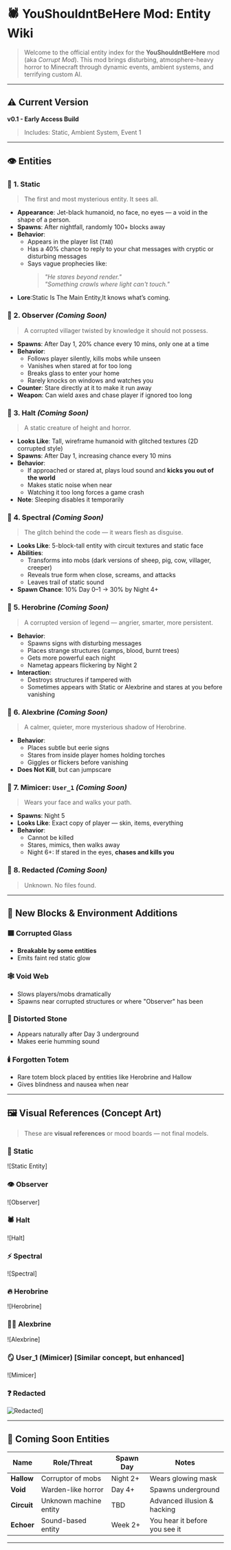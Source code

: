 
# 🕷️ YouShouldntBeHere Mod: Entity Wiki

> Welcome to the official entity index for the **YouShouldntBeHere** mod (aka *Corrupt Mod*). This mod brings disturbing, atmosphere-heavy horror to Minecraft through dynamic events, ambient systems, and terrifying custom AI.

---

## ⚠️ Current Version
**v0.1 - Early Access Build**  
> Includes: Static, Ambient System, Event 1

---

## 👁️ Entities

### 🔹 **1. Static**  
> The first and most mysterious entity. It sees all.

- **Appearance**: Jet-black humanoid, no face, no eyes — a void in the shape of a person.  
- **Spawns**: After nightfall, randomly 100+ blocks away  
- **Behavior**:
  - Appears in the player list (`TAB`)
  - Has a 40% chance to reply to your chat messages with cryptic or disturbing messages
  - Says vague prophecies like:
    > *"He stares beyond render."*  
    > *"Something crawls where light can't touch."*
- **Lore**:Static Is The Main Entity,It knows what’s coming.

### 🔹 **2. Observer** *(Coming Soon)*  
> A corrupted villager twisted by knowledge it should not possess.

- **Spawns**: After Day 1, 20% chance every 10 mins, only one at a time  
- **Behavior**:
  - Follows player silently, kills mobs while unseen
  - Vanishes when stared at for too long
  - Breaks glass to enter your home
  - Rarely knocks on windows and watches you
- **Counter**: Stare directly at it to make it run away  
- **Weapon**: Can wield axes and chase player if ignored too long

### 🔹 **3. Halt** *(Coming Soon)*  
> A static creature of height and horror.

- **Looks Like**: Tall, wireframe humanoid with glitched textures (2D corrupted style)  
- **Spawns**: After Day 1, increasing chance every 10 mins  
- **Behavior**:
  - If approached or stared at, plays loud sound and **kicks you out of the world**
  - Makes static noise when near
  - Watching it too long forces a game crash
- **Note**: Sleeping disables it temporarily

### 🔹 **4. Spectral** *(Coming Soon)*  
> The glitch behind the code — it wears flesh as disguise.

- **Looks Like**: 5-block-tall entity with circuit textures and static face  
- **Abilities**:
  - Transforms into mobs (dark versions of sheep, pig, cow, villager, creeper)
  - Reveals true form when close, screams, and attacks
  - Leaves trail of static sound
- **Spawn Chance**: 10% Day 0–1 → 30% by Night 4+

### 🔹 **5. Herobrine** *(Coming Soon)*  
> A corrupted version of legend — angrier, smarter, more persistent.

- **Behavior**:
  - Spawns signs with disturbing messages
  - Places strange structures (camps, blood, burnt trees)
  - Gets more powerful each night
  - Nametag appears flickering by Night 2
- **Interaction**:
  - Destroys structures if tampered with
  - Sometimes appears with Static or Alexbrine and stares at you before vanishing

### 🔹 **6. Alexbrine** *(Coming Soon)*  
> A calmer, quieter, more mysterious shadow of Herobrine.

- **Behavior**:
  - Places subtle but eerie signs
  - Stares from inside player homes holding torches
  - Giggles or flickers before vanishing
- **Does Not Kill**, but can jumpscare

### 🔹 **7. Mimicer: `User_1`** *(Coming Soon)*  
> Wears your face and walks your path.

- **Spawns**: Night 5  
- **Looks Like**: Exact copy of player — skin, items, everything  
- **Behavior**:
  - Cannot be killed
  - Stares, mimics, then walks away
  - Night 6+: If stared in the eyes, **chases and kills you**

### 🔹 **8. Redacted** *(Coming Soon)*  
> Unknown. No files found.


---

## 🧱 New Blocks & Environment Additions

### 🟥 Corrupted Glass
- **Breakable by some entities**
- Emits faint red static glow

### 🕸️ Void Web
- Slows players/mobs dramatically
- Spawns near corrupted structures or where "Observer" has been

### 🔲 Distorted Stone
- Appears naturally after Day 3 underground
- Makes eerie humming sound

### 🕯️ Forgotten Totem
- Rare totem block placed by entities like Herobrine and Hallow
- Gives blindness and nausea when near

---

## 🖼️ Visual References (Concept Art)

> These are **visual references** or mood boards — not final models.

### 🖤 Static
![Static Entity]

### 👁️ Observer
![Observer]

### 🕷️ Halt
![Halt]

### ⚡ Spectral
![Spectral]

### 🔥 Herobrine
![Herobrine]

### 🧍‍♀️ Alexbrine
![Alexbrine]

### 🪞 User_1 (Mimicer) [Similar concept, but enhanced]
![Mimicer]
### ❓ Redacted
![Redacted](https://static.wikia.nocookie.net/redacted-smps/images/c/c5/15C.png/revision/latest?cb=20240628031453)]

---

## 🧩 Coming Soon Entities

| Name       | Role/Threat           | Spawn Day | Notes |
|------------|------------------------|-----------|-------|
| **Hallow** | Corruptor of mobs      | Night 2+  | Wears glowing mask |
| **Void**   | Warden-like horror     | Day 4+    | Spawns underground |
| **Circuit**| Unknown machine entity | TBD       | Advanced illusion & hacking |
| **Echoer** | Sound-based entity     | Week 2+   | You hear it before you see it |

---
